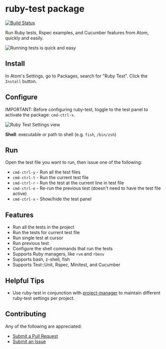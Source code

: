 # ruby-test package

[![Build Status](https://api.travis-ci.org/moxley/atom-ruby-test.svg?branch=master)](https://travis-ci.org/moxley/atom-ruby-test)

Run Ruby tests, Rspec examples, and Cucumber features from Atom,
quickly and easily.

![Running tests is quick and easy](http://cl.ly/image/300n2g101z0y/ruby-test6.gif)

## Install

In Atom's Settings, go to Packages, search for "Ruby Test".
Click the `Install` button.

## Configure

IMPORTANT: Before configuring ruby-test, toggle to the test panel to activate
the package: `cmd-ctrl-x`.

![Ruby Test Settings view](http://cl.ly/image/1l3H0g1C1J3g/ruby-test-settings.png)

**Shell**: executable or path to shell (e.g. `fish`, `/bin/zsh`)

## Run

Open the test file you want to run, then issue one of the following:

* `cmd-ctrl-y` - Run all the test files
* `cmd-ctrl-t` - Run the current test file
* `cmd-ctrl-r` - Run the test at the current line in test file
* `cmd-ctrl-e` - Re-run the previous test (doesn't need to have the test file active)
* `cmd-ctrl-x` - Show/hide the test panel

## Features

* Run all the tests in the project
* Run the tests for current test file
* Run single test at cursor
* Run previous test
* Configure the shell commands that run the tests
* Supports Ruby managers, like `rvm` and `rbenv`
* Supports bash, z-shell, fish
* Supports Test::Unit, Rspec, Minitest, and Cucumber

## Helpful Tips

* Use ruby-test in conjunction with [project-manager](https://atom.io/packages/project-manager)
  to maintain different ruby-test settings per project.

## Contributing

Any of the following are appreciated:

* [Submit a Pull Request](https://github.com/moxley/atom-ruby-test/pulls)
* [Submit an Issue](https://github.com/moxley/atom-ruby-test/issues)
